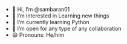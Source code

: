 - 👋 Hi, I’m @sambaran01
- 👀 I’m interested in Learning new things
- 🌱 I’m currently learning Python
- 💞️ I’m open for any type of any collaboration
- 😄 Pronouns: He/him


<!---
SAMBARAN01/SAMBARAN01 is a ✨ special ✨ repository because its `README.md` (this file) appears on your GitHub profile.
You can click the Preview link to take a look at your changes.
--->
